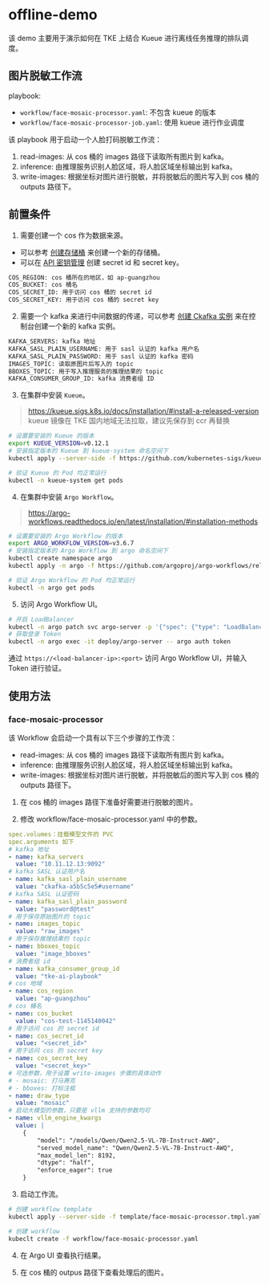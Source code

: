 # offline-demo

该 demo 主要用于演示如何在 TKE 上结合 Kueue 进行离线任务推理的排队调度。

## 图片脱敏工作流

playbook: 
- `workflow/face-mosaic-processor.yaml`: 不包含 kueue 的版本
- `workflow/face-mosaic-processor-job.yaml`: 使用 kueue 进行作业调度

该 playbook 用于启动一个人脸打码脱敏工作流：
1. read-images: 从 cos 桶的 images 路径下读取所有图片到 kafka。
2. inference: 由推理服务识别人脸区域，将人脸区域坐标输出到 kafka。
3. write-images: 根据坐标对图片进行脱敏，并将脱敏后的图片写入到 cos 桶的 outputs 路径下。

## 前置条件

1. 需要创建一个 cos 作为数据来源。
- 可以参考 [创建存储桶](https://cloud.tencent.com/document/product/436/13309) 来创建一个新的存储桶。
- 可以在 [API 密钥管理](https://console.cloud.tencent.com/cam/capi?from_column=20423&from=20423) 创建 secret id 和 secret key。
```bash
COS_REGION: cos 桶所在的地区，如 ap-guangzhou
COS_BUCKET: cos 桶名
COS_SECRET_ID: 用于访问 cos 桶的 secret id
COS_SECRET_KEY: 用于访问 cos 桶的 secret key
```

2. 需要一个 kafka 来进行中间数据的传递，可以参考 [创建 Ckafka 实例](https://cloud.tencent.com/document/product/597/53207) 来在控制台创建一个新的 kafka 实例。
```bash
KAFKA_SERVERS: kafka 地址
KAFKA_SASL_PLAIN_USERNAME: 用于 sasl 认证的 kafka 用户名
KAFKA_SASL_PLAIN_PASSWORD: 用于 sasl 认证的 kafka 密码
IMAGES_TOPIC: 读取原图片后写入的 topic
BBOXES_TOPIC: 用于写入推理服务的推理结果的 topic
KAFKA_CONSUMER_GROUP_ID: kafka 消费者组 ID
```

3. 在集群中安装 `Kueue`。
> https://kueue.sigs.k8s.io/docs/installation/#install-a-released-version
> kueue 镜像在 TKE 国内地域无法拉取，建议先保存到 ccr 再替换

```bash
# 设置要安装的 Kueue 的版本
export KUEUE_VERSION=v0.12.1
# 安装指定版本的 Kueue 到 kueue-system 命名空间下
kubectl apply --server-side -f https://github.com/kubernetes-sigs/kueue/releases/download/${KUEUE_VERSION}/manifests.yaml

# 验证 Kueue 的 Pod 均正常运行
kubectl -n kueue-system get pods
```

4. 在集群中安装 `Argo Workflow`。
> https://argo-workflows.readthedocs.io/en/latest/installation/#installation-methods
```bash
# 设置要安装的 Argo Workflow 的版本
export ARGO_WORKFLOW_VERSION=v3.6.7
# 安装指定版本的 Argo Workflow 到 argo 命名空间下
kubectl create namespace argo
kubectl apply -n argo -f https://github.com/argoproj/argo-workflows/releases/download/${ARGO_WORKFLOW_VERSION}/install.yaml

# 验证 Argo Workflow 的 Pod 均正常运行
kubectl -n argo get pods
```

5. 访问 Argo Workflow UI。
```bash
# 开启 LoadBalancer
kubectl -n argo patch svc argo-server -p '{"spec": {"type": "LoadBalancer"}}'
# 获取登录 Token
kubectl -n argo exec -it deploy/argo-server -- argo auth token
```
通过 `https://<load-balancer-ip>:<port>` 访问 Argo Workflow UI，并输入 Token 进行验证。

## 使用方法

### face-mosaic-processor

该 Workflow 会启动一个具有以下三个步骤的工作流：
- read-images: 从 cos 桶的 images 路径下读取所有图片到 kafka。
- inference: 由推理服务识别人脸区域，将人脸区域坐标输出到 kafka。
- write-images: 根据坐标对图片进行脱敏，并将脱敏后的图片写入到 cos 桶的 outputs 路径下。

1. 在 cos 桶的 images 路径下准备好需要进行脱敏的图片。

2. 修改 workflow/face-mosaic-processor.yaml 中的参数。
```yaml
spec.volumes：挂载模型文件的 PVC
spec.arguments 如下
# kafka 地址
- name: kafka_servers
  value: "10.11.12.13:9092"
# kafka SASL 认证用户名
- name: kafka_sasl_plain_username
  value: "ckafka-a5b5c5e5#username"
# kafka SASL 认证密码
- name: kafka_sasl_plain_password
  value: "password@test"
# 用于保存原始图片的 topic
- name: images_topic
  value: "raw_images"
# 用于保存推理结果的 topic
- name: bboxes_topic
  value: "image_bboxes"
# 消费者组 id
- name: kafka_consumer_group_id
  value: "tke-ai-playbook"
# cos 地域
- name: cos_region
  value: "ap-guangzhou"
# cos 桶名
- name: cos_bucket
  value: "cos-test-1145140042"
# 用于访问 cos 的 secret id
- name: cos_secret_id
  value: "<secret_id>"
# 用于访问 cos 的 secret key
- name: cos_secret_key
  value: "<secret_key>"
# 可选参数，用于设置 write-images 步骤的具体动作
# - mosaic: 打马赛克
# - bboxes: 打标注框
- name: draw_type
  value: "mosaic"
# 启动大模型的参数，只要是 vllm 支持的参数均可
- name: vllm_engine_kwargs
  value: |
    {
        "model": "/models/Qwen/Qwen2.5-VL-7B-Instruct-AWQ",
        "served_model_name": "Qwen/Qwen2.5-VL-7B-Instruct-AWQ",
        "max_model_len": 8192,
        "dtype": "half", 
        "enforce_eager": true
    }
```


3. 启动工作流。
```bash
# 创建 workflow template
kubectl apply --server-side -f template/face-mosaic-processor.tmpl.yaml

# 创建 workflow
kubeclt create -f workflow/face-mosaic-processor.yaml
```

4. 在 Argo UI 查看执行结果。

5. 在 cos 桶的 outpus 路径下查看处理后的图片。